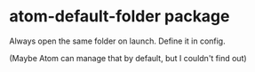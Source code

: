 # atom-default-folder package

Always open the same folder on launch. Define it in config.

(Maybe Atom can manage that by default, but I couldn't find out)

